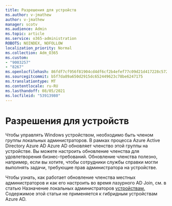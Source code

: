 ```yaml
---
title: Разрешения для устройств
ms.author: v-jmathew
author: v-jmathew
manager: scotv
ms.audience: Admin
ms.topic: article
ms.service: o365-administration
ROBOTS: NOINDEX, NOFOLLOW
localization_priority: Normal
ms.collection: Adm_O365
ms.custom:
- "9003257"
- "8267"
ms.openlocfilehash: 86fdf7cf956f81904cd4df6cf2b4efef77c09d21d417228c5722f5afcbe5727f
ms.sourcegitcommit: b5f7da89a650d2915dc652449623c78be6247175
ms.translationtype: MT
ms.contentlocale: ru-RU
ms.lasthandoff: 08/05/2021
ms.locfileid: "53913980"
---
```

# <a name="device-permissions"></a>Разрешения для устройств

Чтобы управлять Windows устройством, необходимо быть членом группы локальных администраторов. В рамках процесса Azure Active Directory Azure AD Azure AD обновляет членство этой группы на устройстве. Вы можете настроить обновление членства для удовлетворения бизнес-требований. Обновление членства полезно, например, если вы хотите, чтобы сотрудники службы справки могли выполнять задачи, требующие прав администратора на устройстве.

Чтобы узнать, как работает обновление членства местных администраторов и как его настроить во время лазурного AD Join, см. в статью Назначение локальных администраторов [устройствам.](https://docs.microsoft.com/azure/active-directory/devices/assign-local-admin) Содержимое этой статьи не применяется к гибридным устройствам Azure AD.
